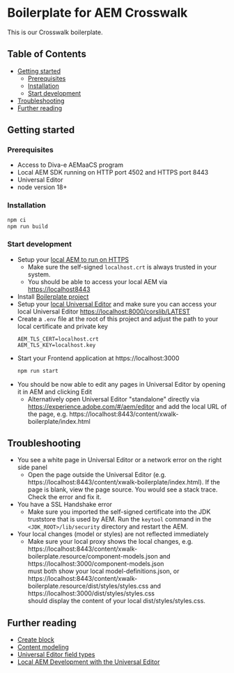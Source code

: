 # Boilerplate for AEM Crosswalk
This is our Crosswalk boilerplate.

## Table of Contents
- [Getting started](#getting-started)
    - [Prerequisites](#prerequisites)
    - [Installation](#installation)
    - [Start development](#start-development)
- [Troubleshooting](#troubleshooting)
- [Further reading](#further-reading)


## Getting started

### Prerequisites

- Access to Diva-e AEMaaCS program
- Local AEM SDK running on HTTP port 4502 and HTTPS port 8443
- Universal Editor
- node version 18+

### Installation

```sh
npm ci
npm run build
```

### Start development

- Setup your [local AEM to run on HTTPS](https://experienceleague.adobe.com/en/docs/experience-manager-learn/foundation/security/use-the-ssl-wizard) 
  - Make sure the self-signed `localhost.crt` is always trusted in your system.
  - You should be able to access your local AEM via [https://localhost8443](https://localhost8443)
- Install [Boilerplate project](https://github.com/diva-e-aem/xwalk-boilerplate)
- Setup your [local Universal Editor](https://experienceleague.adobe.com/en/docs/experience-manager-cloud-service/content/implementing/developing/universal-editor/local-dev#install-ue-service) and make sure you can access your local Universal Editor [https://localhost:8000/corslib/LATEST](https://localhost:8000/corslib/LATEST)
- Create a `.env` file at the root of this project and adjust the path to your local certificate and private key
  ```
  AEM_TLS_CERT=localhost.crt
  AEM_TLS_KEY=localhost.key
  ```
- Start your Frontend application at https://localhost:3000
  ```sh
  npm run start
  ```
- You should be now able to edit any pages in Universal Editor by opening it in AEM and clicking Edit
  -  Alternatively open Universal Editor "standalone" directly via https://experience.adobe.com/#/aem/editor and add the local URL of the page, e.g. https://localhost:8443/content/xwalk-boilerplate/index.html

## Troubleshooting

- You see a white page in Universal Editor or a network error on the right side panel
  - Open the page outside the Universal Editor (e.g. https://localhost:8443/content/xwalk-boilerplate/index.html). If the page is blank, view the page source. You would see a stack trace. Check the error and fix it.
- You have a SSL Handshake error
  - Make sure you imported the self-signed certificate into the JDK truststore that is used by AEM. Run the `keytool` command in the `<JDK_ROOT>/lib/security` directory and restart the AEM. 
- Your local changes (model or styles) are not reflected immediately
  - Make sure your local proxy shows the local changes, e.g. 
    https://localhost:8443/content/xwalk-boilerplate.resource/component-models.json and 
    https://localhost:3000/component-models.json \
    must both show your local model-definitions.json, or
    https://localhost:8443/content/xwalk-boilerplate.resource/dist/styles/styles.css and
    https://localhost:3000/dist/styles/styles.css \
    should display the content of your local dist/styles/styles.css.

## Further reading
- [Create block](https://experienceleague.adobe.com/en/docs/experience-manager-cloud-service/content/edge-delivery/wysiwyg-authoring/create-block)
- [Content modeling](https://experienceleague.adobe.com/en/docs/experience-manager-cloud-service/content/edge-delivery/wysiwyg-authoring/content-modeling)
- [Universal Editor field types](https://experienceleague.adobe.com/en/docs/experience-manager-cloud-service/content/implementing/developing/universal-editor/field-types)
- [Local AEM Development with the Universal Editor](https://experienceleague.adobe.com/en/docs/experience-manager-cloud-service/content/implementing/developing/universal-editor/local-dev)
